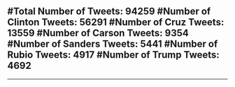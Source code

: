 #Total Number of Tweets: 94259 
#Number of Clinton Tweets: 56291
#Number of Cruz Tweets: 13559
#Number of Carson Tweets: 9354
#Number of Sanders Tweets: 5441
#Number of Rubio Tweets: 4917
#Number of Trump Tweets: 4692
---
---
